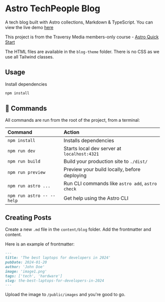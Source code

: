 # Astro TechPeople Blog

A tech blog built with Astro collections, Markdown & TypeScript. You can view the live demo [here](https://astro-tech-people.netlify.app)

This project is from the Traversy Media members-only course - [Astro Quick Start](https://www.traversymedia.com/astro-quick-start)

The HTML files are available in the `blog-theme` folder. There is no CSS as we use all Tailwind classes.

## Usage

Install dependencies

```sh
npm install
```

## 🧞 Commands

All commands are run from the root of the project, from a terminal:

| Command                   | Action                                           |
| :------------------------ | :----------------------------------------------- |
| `npm install`             | Installs dependencies                            |
| `npm run dev`             | Starts local dev server at `localhost:4321`      |
| `npm run build`           | Build your production site to `./dist/`          |
| `npm run preview`         | Preview your build locally, before deploying     |
| `npm run astro ...`       | Run CLI commands like `astro add`, `astro check` |
| `npm run astro -- --help` | Get help using the Astro CLI                     |

## Creating Posts

Create a new `.md` file in the `content/blog` folder. Add the frontmatter and content.

Here is an example of frontmatter:

```md
---
title: 'The best laptops for developers in 2024'
pubDate: 2024-01-20
author: 'John Doe'
image: 'image1.png'
tags: ['tech', 'hardware']
slug: the-best-laptops-for-developers-in-2024
---
```

Upload the image to `/public/images` and you're good to go.
